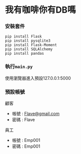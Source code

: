# 我有咖啡你有DB嗎
### 安裝套件
```=
pip install Flask
pip install pysqlite3
pip install Flask-Moment
pip install SQLAlchemy
pip install pandas
```

### 執行```main.py```

使用瀏覽器進入預設127.0.0.1:5000

### 預設帳號

顧客
 - 帳號 : Flave@gmail.com
 - 密碼 : Flave
 
 
員工
 - 帳號 : Emp001
 - 密碼 : Emp001
